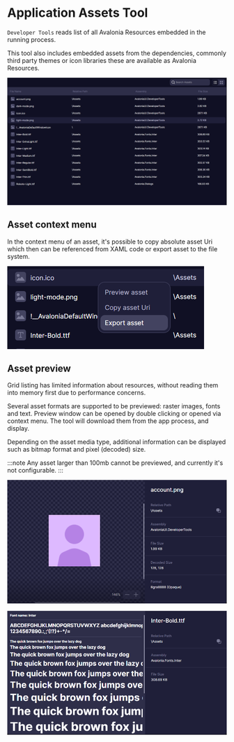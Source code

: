 # Application Assets Tool

`Developer Tools` reads list of all Avalonia Resources embedded in the running process.

This tool also includes embedded assets from the dependencies, commonly third party themes or icon libraries these are available as Avalonia Resources.

![Assets Page](../../../../static/img/dev-tools/assets-page.png)

## Asset context menu

In the context menu of an asset, it's possible to copy absolute asset Uri which then can be referenced from XAML code or export asset to the file system.

![alt text](../../../../static/img/dev-tools/assets-context-menu.png)

## Asset preview

Grid listing has limited information about resources, without reading them into memory first due to performance concerns.

Several asset formats are supported to be previewed: raster images, fonts and text.
Preview window can be opened by double clicking or opened via context menu. The tool will download them from the app process, and display.

Depending on the asset media type, additional information can be displayed such as bitmap format and pixel (decoded) size.

:::note
Any asset larger than 100mb cannot be previewed, and currently it's not configurable.
:::

![Image Asset preview example](../../../../static/img/dev-tools/assets-image.png)

![Font Asset preview example](../../../../static/img/dev-tools/assets-font.png)
